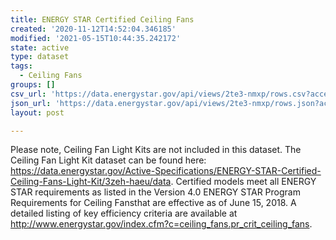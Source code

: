 ```yaml
---
title: ENERGY STAR Certified Ceiling Fans
created: '2020-11-12T14:52:04.346185'
modified: '2021-05-15T10:44:35.242172'
state: active
type: dataset
tags:
  - Ceiling Fans
groups: []
csv_url: 'https://data.energystar.gov/api/views/2te3-nmxp/rows.csv?accessType=DOWNLOAD'
json_url: 'https://data.energystar.gov/api/views/2te3-nmxp/rows.json?accessType=DOWNLOAD'
layout: post

---
```

Please note, Ceiling Fan Light Kits are not included in this dataset. The Ceiling Fan Light Kit dataset can be found here: https://data.energystar.gov/Active-Specifications/ENERGY-STAR-Certified-Ceiling-Fans-Light-Kit/3zeh-haeu/data. Certified models meet all ENERGY STAR requirements as listed in the Version 4.0 ENERGY STAR Program Requirements for Ceiling Fansthat are effective as of June 15, 2018. A detailed listing of key efficiency criteria are available at http://www.energystar.gov/index.cfm?c=ceiling_fans.pr_crit_ceiling_fans.
